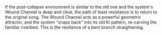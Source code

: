 If the post-collapse environment is similar to the old one and the system's Wound Channel is deep and clear, the path of least resistance is to return to the original song. The Wound Channel acts as a powerful geometric attractor, and the system "snaps back" into its old Ki pattern, re-carving the familiar riverbed. This is the resilience of a bent branch straightening.